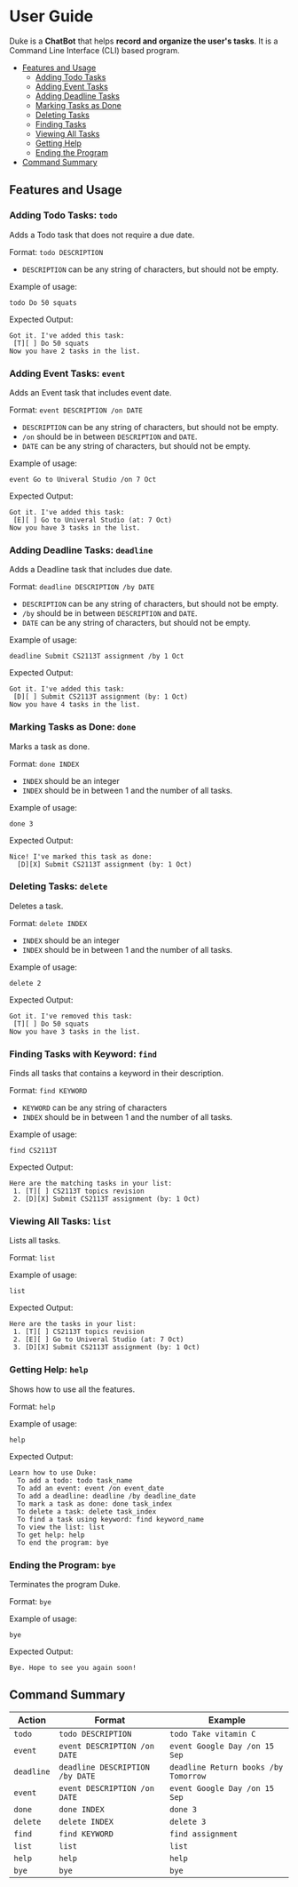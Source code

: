 # User Guide

Duke is a **ChatBot** that helps **record and organize the user's tasks**. It is a Command Line Interface (CLI) based program.

- [Features and Usage](#features)
  - [Adding Todo Tasks](#todo)
  - [Adding Event Tasks](#event)
  - [Adding Deadline Tasks](#deadline)
  - [Marking Tasks as Done](#done)
  - [Deleting Tasks](#delete)
  - [Finding Tasks](#find)
  - [Viewing All Tasks](#list)
  - [Getting Help](#help)
  - [Ending the Program](#bye)
- [Command Summary](#summary)
## <a name="features"></a>Features and Usage 

### <a name="todo"></a>Adding Todo Tasks: `todo`

Adds a Todo task that does not require a due date.

Format: `todo DESCRIPTION`

* `DESCRIPTION` can be any string of characters, but should not be empty.

Example of usage:
```
todo Do 50 squats
```
Expected Output:
```
Got it. I've added this task:
 [T][ ] Do 50 squats
Now you have 2 tasks in the list.
```
### <a name="event"></a> Adding Event Tasks: `event`

Adds an Event task that includes event date.

Format: `event DESCRIPTION /on DATE`

* `DESCRIPTION` can be any string of characters, but should not be empty.
* `/on` should be in between `DESCRIPTION` and `DATE`.
* `DATE` can be any string of characters, but should not be empty.

Example of usage:
```
event Go to Univeral Studio /on 7 Oct
```
Expected Output:
```
Got it. I've added this task:
 [E][ ] Go to Univeral Studio (at: 7 Oct)
Now you have 3 tasks in the list.
```

### <a name="deadline"></a>Adding Deadline Tasks: `deadline`
Adds a Deadline task that includes due date.

Format: `deadline DESCRIPTION /by DATE`

* `DESCRIPTION` can be any string of characters, but should not be empty.
* `/by` should be in between `DESCRIPTION` and `DATE`.
* `DATE` can be any string of characters, but should not be empty.

Example of usage:
```
deadline Submit CS2113T assignment /by 1 Oct
```
Expected Output:
```
Got it. I've added this task:
 [D][ ] Submit CS2113T assignment (by: 1 Oct)
Now you have 4 tasks in the list.
```
### <a name="done"></a>Marking Tasks as Done: `done`
Marks a task as done.

Format: `done INDEX`

* `INDEX` should be an integer
* `INDEX` should be in between 1 and the number of all tasks.

Example of usage:
```
done 3
```
Expected Output:
```
Nice! I've marked this task as done: 
  [D][X] Submit CS2113T assignment (by: 1 Oct)
```

### <a name="delete"></a>Deleting Tasks: `delete`
Deletes a task.

Format: `delete INDEX`

* `INDEX` should be an integer
* `INDEX` should be in between 1 and the number of all tasks.

Example of usage:
```
delete 2
```
Expected Output:
```
Got it. I've removed this task:
 [T][ ] Do 50 squats
Now you have 3 tasks in the list.
```

### <a name="find"></a>Finding Tasks with Keyword: `find`
Finds all tasks that contains a keyword in their description.

Format: `find KEYWORD`

* `KEYWORD` can be any string of characters
* `INDEX` should be in between 1 and the number of all tasks.

Example of usage:
```
find CS2113T
```
Expected Output:
```
Here are the matching tasks in your list:
 1. [T][ ] CS2113T topics revision
 2. [D][X] Submit CS2113T assignment (by: 1 Oct)
```

### <a name="list"></a>Viewing All Tasks: `list`
Lists all tasks.

Format: `list`

Example of usage:
```
list
```
Expected Output:
```
Here are the tasks in your list:
 1. [T][ ] CS2113T topics revision
 2. [E][ ] Go to Univeral Studio (at: 7 Oct)
 3. [D][X] Submit CS2113T assignment (by: 1 Oct)
```

### <a name="help"></a>Getting Help: `help`
Shows how to use all the features.

Format: `help`

Example of usage:
```
help
```
Expected Output:
```
Learn how to use Duke:
  To add a todo: todo task_name
  To add an event: event /on event_date
  To add a deadline: deadline /by deadline_date
  To mark a task as done: done task_index
  To delete a task: delete task_index
  To find a task using keyword: find keyword_name
  To view the list: list
  To get help: help
  To end the program: bye
```

### <a name="bye"></a>Ending the Program: `bye`
Terminates the program Duke.

Format: `bye`

Example of usage:
```
bye
```
Expected Output:
```
Bye. Hope to see you again soon!
```

## <a name="summary"></a>Command Summary

Action | Format | Example
------------ | ------------- | -------------
`todo` | `todo DESCRIPTION` | `todo Take vitamin C`
`event` | `event DESCRIPTION /on DATE` | `event Google Day /on 15 Sep`
`deadline` | `deadline DESCRIPTION /by DATE` | `deadline Return books /by Tomorrow`
`event` | `event DESCRIPTION /on DATE` | `event Google Day /on 15 Sep`
`done` | `done INDEX` | `done 3`
`delete` | `delete INDEX` | `delete 3`
`find` | `find KEYWORD` | `find assignment`
`list` | `list` | `list`
`help` | `help` | `help`
`bye` | `bye` | `bye`
